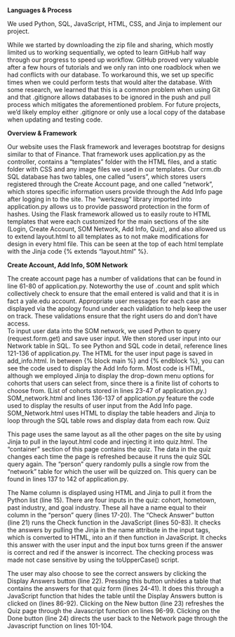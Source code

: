 **Languages & Process**

We used Python, SQL, JavaScript, HTML, CSS, and Jinja to implement our project. 

While we started by downloading the zip file and sharing, which mostly limited us to working sequentially, we opted to learn GitHub half way through our progress to speed up workflow. GitHub proved very valuable after a few hours of tutorials and we only ran into one roadblock when we had conflicts with our database. To workaround this, we set up specific times when we could perform tests that would alter the database. With some research, we learned that this is a common problem when using Git and that .gitignore allows databases to be ignored in the push and pull process which mitigates the aforementioned problem. For future projects, we’d likely employ either .gitignore or only use a local copy of the database when updating and testing code. 

**Overview & Framework**

Our website uses the Flask framework and leverages bootstrap for designs similar to that of Finance. That framework uses application.py as the controller, contains a “templates” folder with the HTML files, and a static folder with CSS and any image files we used in our templates. Our crm.db SQL database has two tables, one called “users”, which stores users registered through the Create Account page, and one called “network”, which stores specific information users provide through the Add Info page after logging in to the site. The “werkzeug” library imported into application.py allows us to provide password protection in the form of hashes. Using the Flask framework allowed us to easily route to HTML templates that were each customized for the main sections of the site (Login, Create Account, SOM Network, Add Info, Quiz), and also allowed us to extend layout.html to all templates as to not make modifications for design in every html file. This can be seen at the top of each html template with the Jinja code {% extends “layout.html” %}.

**Create Account, Add Info, SOM Network** 

The create account page has a number of validations that can be found in line 61-80 of application.py. Noteworthy the use of .count and split which collectively check to ensure that the email entered is valid and that it is in fact a yale.edu account. Appropriate user messages for each case are displayed via the apology found under each validation to help keep the user on track. These validations ensure that the right users do and don’t have access.  
To input user data into the SOM network, we used Python to query (request.form.get) and save user input. We then stored user input into our Network table in SQL. To see Python and SQL code in detail, reference lines 121-136 of application.py. The HTML for the user input page is saved in add_info.html. In between {% block main %} and {% endblock %}, you can see the code used to display the Add Info form. Most code is HTML, although we employed Jinja to display the drop-down menu options for cohorts that users can select from, since there is a finite list of cohorts to choose from. (List of cohorts stored in lines 23-47 of application.py.)
SOM_network.html and lines 136-137 of application.py feature the code used to display the results of user input from the Add Info page. SOM_Network.html uses HTML to display the table headers and Jinja to loop through the SQL table rows and display data from each row.
Quiz

This page uses the same layout as all the other pages on the site by using Jinja to pull in the layout.html code and injecting it into quiz.html. The “container” section of this page contains the quiz. The data in the quiz changes each time the page is refreshed because it runs the quiz SQL query again. The “person” query randomly pulls a single row from the “network” table for which the user will be quizzed on. This query can be found in lines 137 to 142 of application.py.

The Name column is displayed using HTML and Jinja to pull it from the Python list (line 15). There are four inputs in the quiz: cohort, hometown, past industry, and goal industry. These all have a name equal to their column in the “person” query (lines 17-20). The “Check Answer” button (line 21) runs the Check function in the JavaScript (lines 50-83). It checks the answers by pulling the Jinja in the name attribute in the input tags, which is converted to HTML, into an if then function in JavaScript. It checks this answer with the user input and the input box turns green if the answer is correct and red if the answer is incorrect. The checking process was made not case sensitive by using the toUpperCase() script. 

The user may also choose to see the correct answers by clicking the Display Answers button (line 22). Pressing this button unhides a table that contains the answers for that quiz form (lines 24-41). It does this through a JavaScript function that hides the table until the Display Answers button is clicked on (lines 86-92). Clicking on the New button (line 23) refreshes the Quiz page through the Javascript function on lines 96-99. Clicking on the Done button (line 24) directs the user back to the Network page through the Javascript function on lines 101-104.


